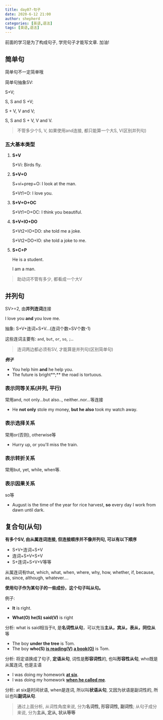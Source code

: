```yaml
---
title: day07-句子
date: 2020-6-12 21:00
author: shepherd
categories: [英语,语法]
tags: [英语,语法] 
---
```


 前面的学习是为了构成句子, 学完句子才能写文章. 加油!

<!-- more -->

## 简单句

 简单句不一定简单哦

简单句抽象SV: 

S+V; 

S, S and S +V; 

S + V, V and V; 

S, S and S + V, V and  V.

> 不管多少个S, V, 如果使用and连接, 都只能算一个大S, V(区别并列句)

###  五大基本类型

1. **S+V**

   S+Vi: Birds fly.

2. **S+V+O**

   S+vi+prep+O: I look at the man.

   S+Vt1+O: I love you.

3. **S+V+O+OC**

   S+Vt1+O+OC: I think you beautiful.

4. **S+V+IO+DO**

   S+Vt2+IO+DO: she told me a joke.

   S+Vt2+DO+IO: she told a joke to me.

5. **S+C+P**

   He is a student.

   I am a man.

> 助动词不管有多少, 都看成一个大V

## 并列句

SV>=2, 由**并列连词**连接

I love you **and** you love me.

抽象: S+V+连词+S+V...(连词个数=SV个数-1)

这些连词主要有: `and`, `but`, `or`, `so`, `;`..

> 连词两边都必须有SV, 才能算是并列句(区别简单句)

 ***例子***

- You help him **and** he help you.
- The future is bright**;** the road is tortuous.

### 表示同等关系(并列, 平行)

常用and, not only...but also.., neither..nor...等连接

- He **not only** stole my money, **but he also** took my watch away.

### 表示选择关系

常用or(否则), otherwise等

- Hurry up, or you'll miss the train.

### 表示转折关系

常用but, yet, while, when等.

### 表示因果关系

so等

- August is the time of the year for rice harvest, **so** every day I work from dawn until dark.

## 复合句(从句)

**有多个SV, 由从属连词连接, 但连接顺序并不像并列句,  可以有以下顺序**

- S+V+连词+S+V
- 连词+S+V+S+V
- S+连词+S+V+V等等

从属连词有that, which, what, when, where, why, how, whether, if, because, as, since, although, whatever....

**使用句子作为某句子的一些成份，这个句子叫从句。**

例子: 

- **It** is right.

- **What(O) he(S) said(V)** is right

分析: what is said相当于it, 是**名词性从句**，可以充当**主从，宾从，表从，同位从**等

- The boy **under the tree** is Tom.
- The boy **who(S) <u>is reading(V)</u> <u>a book(O)</u>** is Tom.

分析: 将定语换成了句子, **定语从句**, 词性是**形容词性**的, 也叫**形容性从句**, who既是从属连词, 也是主语

- I was doing my homework **<u>at six</u>**.
- I was doing my homework **<u>when he called me</u>**.

分析: at six是时间状语, when是连词, 所以叫**状语从句**, 又因为状语是副词性的, 所以也叫**副词从句**.

> 通过上面分析, 从词性角度来说, 分为**名词性, 形容词性, 副词性**; 从句子成分来说, 分为**主从, 定从, 状从等等**